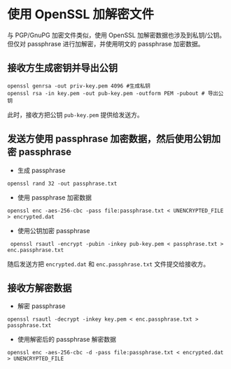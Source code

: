 # 使用 OpenSSL 加解密文件

与 PGP/GnuPG 加密文件类似，使用 OpenSSL 加解密数据也涉及到私钥/公钥。但仅对 passphrase 进行加解密，并使用明文的 passphrase 加密数据。


## 接收方生成密钥并导出公钥

```console
openssl genrsa -out priv-key.pem 4096 #生成私钥
openssl rsa -in key.pem -out pub-key.pem -outform PEM -pubout # 导出公钥
```

此时，接收方把公钥 `pub-key.pem` 提供给发送方。

## 发送方使用 passphrase 加密数据，然后使用公钥加密 passphrase 

- 生成 passphrase

```console
openssl rand 32 -out passphrase.txt
```

- 使用 passphrase 加密数据

```console
openssl enc -aes-256-cbc -pass file:passphrase.txt < UNENCRYPTED_FILE > encrypted.dat 
```

- 使用公钥加密 passphrase

```console
 openssl rsautl -encrypt -pubin -inkey pub-key.pem < passphrase.txt > enc.passphrase.txt
```

随后发送方把 `encrypted.dat` 和 `enc.passphrase.txt` 文件提交给接收方。


## 接收方解密数据

- 解密 passphrase

```console
openssl rsautl -decrypt -inkey key.pem < enc.passphrase.txt > passphrase.txt 
```

- 使用解密后的 passphrase 解密数据

```console
openssl enc -aes-256-cbc -d -pass file:passphrase.txt < encrypted.dat > UNENCRYPTED_FILE 
```
